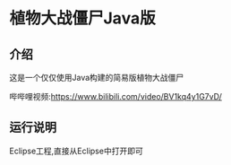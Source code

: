 # 植物大战僵尸Java版
## 介绍

这是一个仅仅使用Java构建的简易版植物大战僵尸

哔哔哩视频:https://www.bilibili.com/video/BV1kq4y1G7vD/

## 运行说明

Eclipse工程,直接从Eclipse中打开即可

